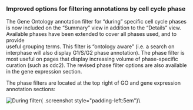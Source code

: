 ### Improved options for filtering annotations by cell cycle phase
<!-- newsfeed_thumbnail: pombase-logo-32x32px.png -->

The Gene Ontology annotation filter for “during” specific cell cycle phases is now included on the “Summary” 
view in addition to the “Details” view. Available phases have been extended to cover all phases used, and to provide  
useful grouping terms. This filter is “ontology aware” (i.e. a search on interphase will also display G1/S/G2 
phase annotation). The phase filter is most useful on pages that display increasing volume of 
phase-specific curation (such as cdc2). The revised phase filter options are also available in the gene expression section.

The  phase filters are located at the top right of GO and gene expression annotation sections:

![During filter](assets/newsfeed/during-filter.png){ .screenshot style="padding-left:5em"}\
